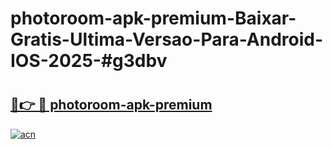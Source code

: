 # photoroom-apk-premium-Baixar-Gratis-Ultima-Versao-Para-Android-IOS-2025-#g3dbv

# <h2><a href="https://ainizakaria.my?title=photoroom-apk-premium&ref=24M">🔗👉 🔴 photoroom-apk-premium</a></h2>

[![acn](https://github.com/user-attachments/assets/0f9c940e-d8b0-45ae-aac7-cd30a18b3e1c)](https://ainizakaria.my?title=photoroom-apk-premium&ref=24M)

